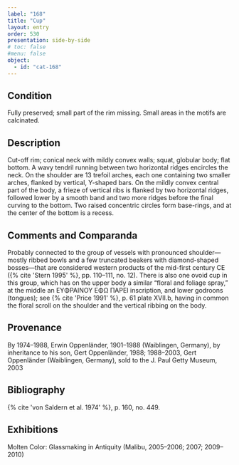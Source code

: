 ```yaml
---
label: "168"
title: "Cup"
layout: entry
order: 530
presentation: side-by-side
# toc: false
#menu: false 
object:
  - id: "cat-168"
---
```


## Condition

Fully preserved; small part of the rim missing. Small areas in the motifs are calcinated.

## Description

Cut-off rim; conical neck with mildly convex walls; squat, globular body; flat bottom. A wavy tendril running between two horizontal ridges encircles the neck. On the shoulder are 13 trefoil arches, each one containing two smaller arches, flanked by vertical, Y-shaped bars. On the mildly convex central part of the body, a frieze of vertical ribs is flanked by two horizontal ridges, followed lower by a smooth band and two more ridges before the final curving to the bottom. Two raised concentric circles form base-rings, and at the center of the bottom is a recess.

## Comments and Comparanda

Probably connected to the group of vessels with pronounced shoulder—mostly ribbed bowls and a few truncated beakers with diamond-shaped bosses—that are considered western products of the mid-first century CE ({% cite 'Stern 1995' %}, pp. 110–111, no. 12). There is also one ovoid cup in this group, which has on the upper body a similar “floral and foliage spray,” at the middle an EYΦΡΑΙΝΟΥ ΕΦΩ ΠΑΡΕΙ inscription, and lower godroons (tongues); see {% cite 'Price 1991' %}, p. 61 plate XVII.b, having in common the floral scroll on the shoulder and the vertical ribbing on the body.

## Provenance

By 1974–1988, Erwin Oppenländer, 1901–1988 (Waiblingen, Germany), by inheritance to his son, Gert Oppenländer, 1988; 1988–2003, Gert Oppenländer (Waiblingen, Germany), sold to the J. Paul Getty Museum, 2003

## Bibliography

{% cite 'von Saldern et al. 1974' %}, p. 160, no. 449.

## Exhibitions

Molten Color: Glassmaking in Antiquity (Malibu, 2005–2006; 2007; 2009–2010)
